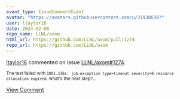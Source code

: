```yaml
---
event_type: IssueCommentEvent
avatar: "https://avatars.githubusercontent.com/u/31938638?"
user: ltaylor16
date: 2024-02-08
repo_name: LLNL/axom
html_url: https://github.com/LLNL/axom/pull/1274
repo_url: https://github.com/LLNL/axom
---
```


<a href='https://github.com/ltaylor16' target='_blank'>ltaylor16</a> commented on issue <a href='https://github.com/LLNL/axom/pull/1274' target='_blank'>LLNL/axom#1274</a>.

<small>The test failed with `1801.136s: job.exception type=timeout severity=0 resource allocation expired`. what's the next step?...</small>

<a href='https://github.com/LLNL/axom/pull/1274' target='_blank'>View Comment</a>